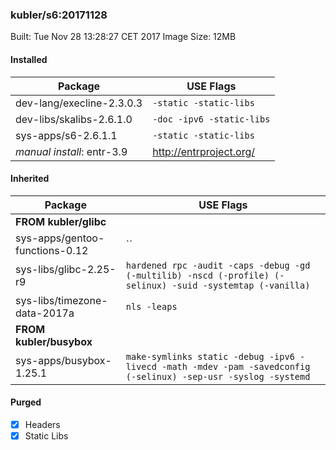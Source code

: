 ### kubler/s6:20171128

Built: Tue Nov 28 13:28:27 CET 2017
Image Size: 12MB

#### Installed
Package | USE Flags
--------|----------
dev-lang/execline-2.3.0.3 | `-static -static-libs`
dev-libs/skalibs-2.6.1.0 | `-doc -ipv6 -static-libs`
sys-apps/s6-2.6.1.1 | `-static -static-libs`
*manual install*: entr-3.9 | http://entrproject.org/
#### Inherited
Package | USE Flags
--------|----------
**FROM kubler/glibc** |
sys-apps/gentoo-functions-0.12 | ``
sys-libs/glibc-2.25-r9 | `hardened rpc -audit -caps -debug -gd (-multilib) -nscd (-profile) (-selinux) -suid -systemtap (-vanilla)`
sys-libs/timezone-data-2017a | `nls -leaps`
**FROM kubler/busybox** |
sys-apps/busybox-1.25.1 | `make-symlinks static -debug -ipv6 -livecd -math -mdev -pam -savedconfig (-selinux) -sep-usr -syslog -systemd`
#### Purged
- [x] Headers
- [x] Static Libs
